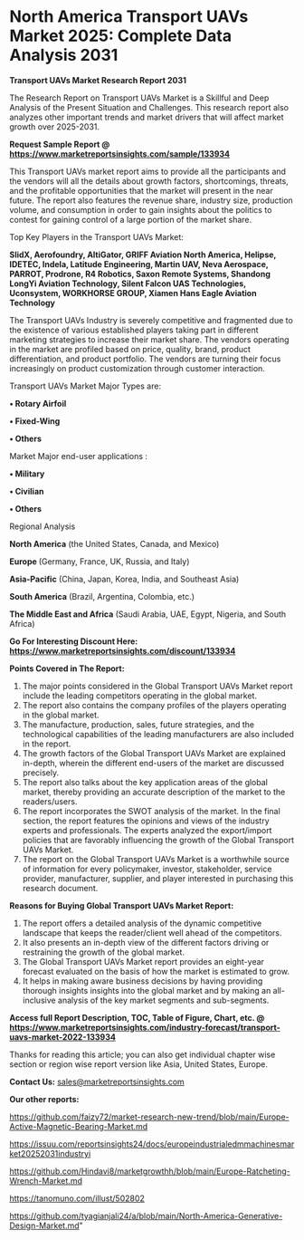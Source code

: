 # North America Transport UAVs Market 2025: Complete Data Analysis 2031

<strong>Transport UAVs Market Research Report 2031</strong>

The Research Report on Transport UAVs Market is a Skillful and Deep Analysis of the Present Situation and Challenges. This research report also analyzes other important trends and market drivers that will affect market growth over 2025-2031.

<strong>Request Sample Report @ <a href=https://www.marketreportsinsights.com/sample/133934>https://www.marketreportsinsights.com/sample/133934</a></strong>

This Transport UAVs market report aims to provide all the participants and the vendors will all the details about growth factors, shortcomings, threats, and the profitable opportunities that the market will present in the near future. The report also features the revenue share, industry size, production volume, and consumption in order to gain insights about the politics to contest for gaining control of a large portion of the market share.

Top Key Players in the Transport UAVs Market:

<strong>SlidX, Aerofoundry, AltiGator, GRIFF Aviation North America, Helipse, IDETEC, Indela, Latitude Engineering, Martin UAV, Neva Aerospace, PARROT, Prodrone, R4 Robotics, Saxon Remote Systems, Shandong LongYi Aviation Technology, Silent Falcon UAS Technologies, Uconsystem, WORKHORSE GROUP, Xiamen Hans Eagle Aviation Technology</strong>

The Transport UAVs Industry is severely competitive and fragmented due to the existence of various established players taking part in different marketing strategies to increase their market share. The vendors operating in the market are profiled based on price, quality, brand, product differentiation, and product portfolio. The vendors are turning their focus increasingly on product customization through customer interaction.

Transport UAVs Market Major Types are:

<strong>• Rotary Airfoil

• Fixed-Wing

• Others</strong>

Market Major end-user applications :

<strong>• Military

• Civilian

• Others</strong>

Regional Analysis

</u><strong><b>North America</b></strong> (the United States, Canada, and Mexico)

<strong><b>Europe </b></strong>(Germany, France, UK, Russia, and Italy)

<strong><b>Asia-Pacific</b></strong> (China, Japan, Korea, India, and Southeast Asia)

<strong><b>South America</b></strong> (Brazil, Argentina, Colombia, etc.)

<strong><b>The Middle East and Africa</b></strong> (Saudi Arabia, UAE, Egypt, Nigeria, and South Africa)

<strong>Go For Interesting Discount Here: <a href=https://www.marketreportsinsights.com/discount/133934>https://www.marketreportsinsights.com/discount/133934</a></strong>

<strong>Points Covered in The Report:</strong>
<ol>
  <li>The major points considered in the Global Transport UAVs Market report include the leading competitors operating in the global market.</li>
  <li>The report also contains the company profiles of the players operating in the global market.</li>
  <li>The manufacture, production, sales, future strategies, and the technological capabilities of the leading manufacturers are also included in the report.</li>
  <li>The growth factors of the Global Transport UAVs Market are explained in-depth, wherein the different end-users of the market are discussed precisely.</li>
  <li>The report also talks about the key application areas of the global market, thereby providing an accurate description of the market to the readers/users.</li>
  <li>The report incorporates the SWOT analysis of the market. In the final section, the report features the opinions and views of the industry experts and professionals. The experts analyzed the export/import policies that are favorably influencing the growth of the Global Transport UAVs Market.</li>
  <li>The report on the Global Transport UAVs Market is a worthwhile source of information for every policymaker, investor, stakeholder, service provider, manufacturer, supplier, and player interested in purchasing this research document.</li>
</ol>
<strong>Reasons for Buying Global Transport UAVs Market Report:</strong>

<ol>
  <li>The report offers a detailed analysis of the dynamic competitive landscape that keeps the reader/client well ahead of the competitors.</li>
  <li>It also presents an in-depth view of the different factors driving or restraining the growth of the global market.</li>
  <li>The Global Transport UAVs Market report provides an eight-year forecast evaluated on the basis of how the market is estimated to grow.</li>
  <li>It helps in making aware business decisions by having providing thorough insights insights into the global market and by making an all-inclusive analysis of the key market segments and sub-segments.</li>
</ol>
<strong>Access full Report Description, TOC, Table of Figure, Chart, etc. @ <a href=https://www.marketreportsinsights.com/industry-forecast/transport-uavs-market-2022-133934>https://www.marketreportsinsights.com/industry-forecast/transport-uavs-market-2022-133934</a></strong>


Thanks for reading this article; you can also get individual chapter wise section or region wise report version like Asia, United States, Europe.

<strong>Contact Us:</strong>
sales@marketreportsinsights.com

<strong>Our other reports:</strong>

<a href=https://github.com/faizy72/market-research-new-trend/blob/main/Europe-Active-Magnetic-Bearing-Market.md>https://github.com/faizy72/market-research-new-trend/blob/main/Europe-Active-Magnetic-Bearing-Market.md</a>

<a href=https://issuu.com/reportsinsights24/docs/europeindustrialedmmachinesmarket20252031industryi>https://issuu.com/reportsinsights24/docs/europeindustrialedmmachinesmarket20252031industryi</a>

<a href=https://github.com/Hindavi8/marketgrowthh/blob/main/Europe-Ratcheting-Wrench-Market.md>https://github.com/Hindavi8/marketgrowthh/blob/main/Europe-Ratcheting-Wrench-Market.md</a>

<a href=https://tanomuno.com/illust/502802>https://tanomuno.com/illust/502802</a>

<a href=https://github.com/tyagianjali24/a/blob/main/North-America-Generative-Design-Market.md>https://github.com/tyagianjali24/a/blob/main/North-America-Generative-Design-Market.md</a>"
